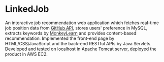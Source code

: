 # LinkedJob
An interactive job recommendation web application which fetches real-time job position data from [GitHub API](https://jobs.github.com/api), stores users' preference in MySQL, extracts keywords by [MonkeyLearn](https://monkeylearn.com/) and provides content-based recommendation. Implemented the front-end page by HTML/CSS/JavaScript and the back-end RESTful APIs by Java Servlets. Developed and tested on localhost in Apache Tomcat server, deployed the product in AWS EC2.
